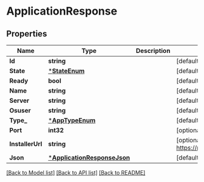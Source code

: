 # ApplicationResponse

## Properties
Name | Type | Description | Notes
------------ | ------------- | ------------- | -------------
**Id** | **string** |  | [default to null]
**State** | [***StateEnum**](StateEnum.md) |  | [default to null]
**Ready** | **bool** |  | [default to null]
**Name** | **string** |  | [default to null]
**Server** | **string** |  | [default to null]
**Osuser** | **string** |  | [default to null]
**Type_** | [***AppTypeEnum**](AppTypeEnum.md) |  | [default to null]
**Port** | **int32** |  | [optional] [default to 8000]
**InstallerUrl** | **string** |  | [optional] [default to https://raw.githubusercontent.com/opalstack/installers/master/core/django/install.py]
**Json** | [***ApplicationResponseJson**](ApplicationResponseJson.md) |  | [default to null]

[[Back to Model list]](../README.md#documentation-for-models) [[Back to API list]](../README.md#documentation-for-api-endpoints) [[Back to README]](../README.md)

